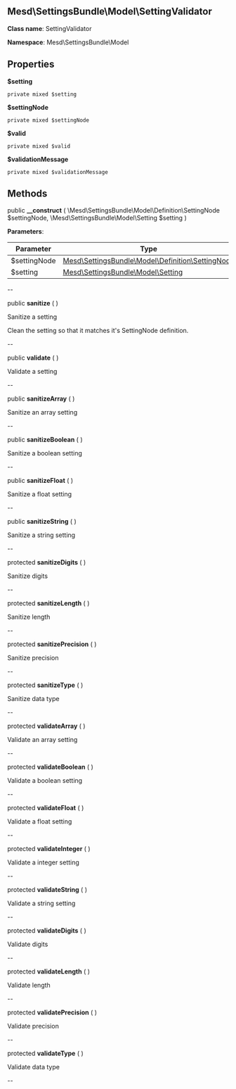 Mesd\SettingsBundle\Model\SettingValidator
---------------


**Class name**: SettingValidator

**Namespace**: Mesd\SettingsBundle\Model







    

    





Properties
----------


**$setting**





    private mixed $setting






**$settingNode**





    private mixed $settingNode






**$valid**





    private mixed $valid






**$validationMessage**





    private mixed $validationMessage






Methods
-------


public **__construct** ( \Mesd\SettingsBundle\Model\Definition\SettingNode $settingNode, \Mesd\SettingsBundle\Model\Setting $setting )











**Parameters**:

| Parameter | Type | Description |
|-----------|------|-------------|
| $settingNode | [Mesd\SettingsBundle\Model\Definition\SettingNode](Mesd-SettingsBundle-Model-Definition-SettingNode.md) |  |
| $setting | [Mesd\SettingsBundle\Model\Setting](Mesd-SettingsBundle-Model-Setting.md) |  |

--

public **sanitize** (  )


Sanitize a setting

Clean the setting so that it matches it&#039;s SettingNode
definition.






--

public **validate** (  )


Validate a setting








--

public **sanitizeArray** (  )


Sanitize an array setting








--

public **sanitizeBoolean** (  )


Sanitize a boolean setting








--

public **sanitizeFloat** (  )


Sanitize a float setting








--

public **sanitizeString** (  )


Sanitize a string setting








--

protected **sanitizeDigits** (  )


Sanitize digits








--

protected **sanitizeLength** (  )


Sanitize length








--

protected **sanitizePrecision** (  )


Sanitize precision








--

protected **sanitizeType** (  )


Sanitize data type








--

protected **validateArray** (  )


Validate an array setting








--

protected **validateBoolean** (  )


Validate a boolean setting








--

protected **validateFloat** (  )


Validate a float setting








--

protected **validateInteger** (  )


Validate a integer setting








--

protected **validateString** (  )


Validate a string setting








--

protected **validateDigits** (  )


Validate digits








--

protected **validateLength** (  )


Validate length








--

protected **validatePrecision** (  )


Validate precision








--

protected **validateType** (  )


Validate data type








--
